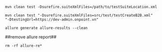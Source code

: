 `mvn clean test -Dsurefire.suiteXmlFiles=/path/to/testSuiteLocation.xml`

`mvn clean test "-Dsurefire.suiteXmlFiles=src/test/testCreateB2B.xml" "-DtestingUrl=https://dev-admin.onpoint.vn"`

`allure generate allure-results --clean`

##remove allure report##

`rm -rf allure-re*`